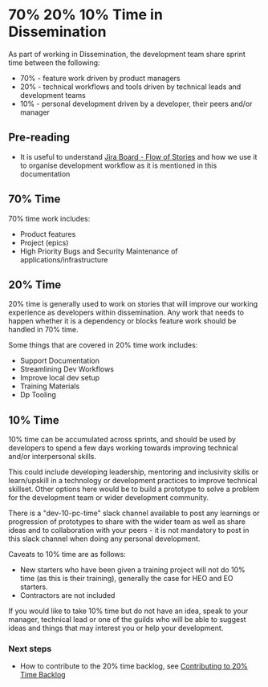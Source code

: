 # 70% 20% 10% Time in Dissemination

As part of working in Dissemination, the development team share sprint time between the following:

- 70% - feature work driven by product managers
- 20% - technical workflows and tools driven by technical leads and development teams
- 10% - personal development driven by a developer, their peers and/or manager

## Pre-reading

- It is useful to understand [Jira Board - Flow of Stories](./JIRA_BOARD_FLOW.md) and how we use it to organise development workflow as it is mentioned in this documentation

## 70% Time

70% time work includes:

- Product features
- Project (epics)
- High Priority Bugs and Security Maintenance of applications/infrastructure

## 20% Time

20% time is generally used to work on stories that will improve our working experience as developers within dissemination.
Any work that needs to happen whether it is a dependency or blocks feature work should be handled in 70% time.

Some things that are covered in 20% time work includes:

- Support Documentation
- Streamlining Dev Workflows
- Improve local dev setup
- Training Materials
- Dp Tooling

## 10% Time

10% time can be accumulated across sprints, and should be used by developers to spend a few days working towards improving technical and/or interpersonal skills.

This could include developing leadership, mentoring and inclusivity skills or learn/upskill in a technology or development practices to improve technical skillset. Other options here would be to build a prototype to solve a problem for the development team or wider development community.

There is a "dev-10-pc-time" slack channel available to post any learnings or progression of prototypes to share with the wider team as well as share ideas and to collaboration with your peers - it is not mandatory to post in this slack channel when doing any personal development.

Caveats to 10% time are as follows:

- New starters who have been given a training project will not do 10% time (as this is their training), generally the case for HEO and EO starters.
- Contractors are not included

If you would like to take 10% time but do not have an idea, speak to your manager, technical lead or one of the guilds who will be able to
suggest ideas and things that may interest you or help your development.

### Next steps

- How to contribute to the 20% time backlog, see [Contributing to 20% Time Backlog](CONTRIBUTING_TO_20_TIME_BACKLOG.md)
